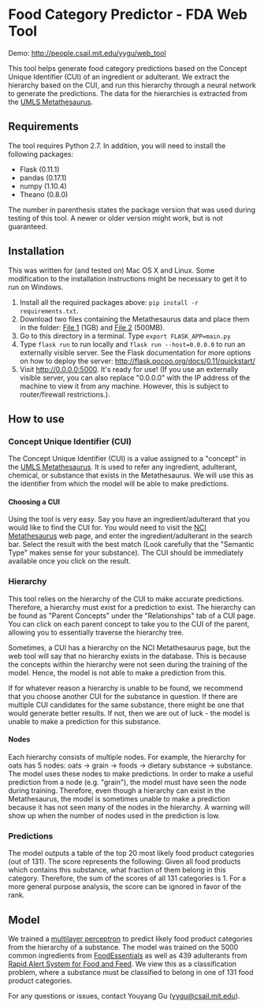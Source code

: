 # Food Category Predictor - FDA Web Tool

Demo: http://people.csail.mit.edu/yygu/web_tool

This tool helps generate food category predictions based on the Concept Unique Identifier (CUI) of an ingredient or adulterant. We extract the hierarchy based on the CUI, and run this hierarchy through a neural network to generate the predictions. The data for the hierarchies is extracted from the [UMLS Metathesaurus](https://www.nlm.nih.gov/pubs/factsheets/umlsmeta.html). 

## Requirements

The tool requires Python 2.7. In addition, you will need to install the following packages:

- Flask (0.11.1)
- pandas (0.17.1)
- numpy (1.10.4)
- Theano (0.8.0)

The number in parenthesis states the package version that was used during testing of this tool. A newer or older version might work, but is not guaranteed.

## Installation

This was written for (and tested on) Mac OS X and Linux. Some modification to the installation instructions might be necessary to get it to run on Windows.

1. Install all the required packages above: `pip install -r requirements.txt`.
2. Download two files containing the Metathesaurus data and place them in the folder: [File 1](https://www.dropbox.com/s/7yntvewhb8uxrlc/mrhier.h5?dl=1) (1GB) and [File 2](https://www.dropbox.com/s/9vishxtcdpft5hg/mrconso.h5?dl=1) (500MB).
2. Go to this directory in a terminal. Type `export FLASK_APP=main.py`
3. Type `flask run` to run locally and `flask run --host=0.0.0.0` to run an externally visible server. See the Flask documentation for more options on how to deploy the server: http://flask.pocoo.org/docs/0.11/quickstart/
4. Visit http://0.0.0.0:5000. It's ready for use! (If you use an externally visible server, you can also replace "0.0.0.0" with the IP address of the machine to view it from any machine. However, this is subject to router/firewall restrictions.).

## How to use

### Concept Unique Identifier (CUI)

The Concept Unique Identifier (CUI) is a value assigned to a "concept" in the [UMLS Metathesaurus](https://www.nlm.nih.gov/research/umls/new_users/online_learning/Meta_005.html). It is used to refer any ingredient, adulterant, chemical, or substance that exists in the Metathesaurus. We will use this as the identifier from which the model will be able to make predictions.

#### Choosing a CUI

Using the tool is very easy. Say you have an ingredient/adulterant that you would like to find the CUI for. You would need to visit the [NCI Metathesaurus](https://ncimeta.nci.nih.gov/ncimbrowser/) web page, and enter the ingredient/adulterant in the search bar. Select the result with the best match (Look carefully that the "Semantic Type" makes sense for your substance). The CUI should be immediately available once you click on the result.

### Hierarchy

This tool relies on the hierarchy of the CUI to make accurate predictions. Therefore, a hierarchy must exist for a prediction to exist. The hierarchy can be found as "Parent Concepts" under the "Relationships" tab of a CUI page. You can click on each parent concept to take you to the CUI of the parent, allowing you to essentially traverse the hierarchy tree.

Sometimes, a CUI has a hierarchy on the NCI Metathesaurus page, but the web tool will say that no hierarchy exists in the database. This is because the concepts within the hierarchy were not seen during the training of the model. Hence, the model is not able to make a prediction from this. 

If for whatever reason a hierarchy is unable to be found, we recommend that you choose another CUI for the substance in question. If there are multiple CUI candidates for the same substance, there might be one that would generate better results. If not, then we are out of luck - the model is unable to make a prediction for this substance.

#### Nodes

Each hierarchy consists of multiple nodes. For example, the hierarchy for oats has 5 nodes: oats → grain → foods → dietary substance → substance. The model uses these nodes to make predictions. In order to make a useful prediction from a node (e.g. "grain"), the model must have seen the node during training. Therefore, even though a hierarchy can exist in the Metathesaurus, the model is sometimes unable to make a prediction because it has not seen many of the nodes in the hierarchy. A warning will show up when the number of nodes used in the prediction is low.

### Predictions

The model outputs a table of the top 20 most likely food product categories (out of 131). The score represents the following: Given all food products which contains this substance, what fraction of them belong in this category. Therefore, the sum of the scores of all 131 categories is 1. For a more general purpose analysis, the score can be ignored in favor of the rank.

## Model

We trained a [multilayer perceptron](https://en.wikipedia.org/wiki/Multilayer_perceptron) to predict likely food product categories from the hierarchy of a substance. The model was trained on the 5000 common ingredients from [FoodEssentials](http://developer.foodessentials.com/) as well as 439 adulterants from [Rapid Alert System for Food and Feed](ec.europa.eu/food/safety/rasff/index_en.htm). We view this as a classification problem, where a substance must be classified to belong in one of 131 food product categories.

For any questions or issues, contact Youyang Gu (yygu@csail.mit.edu).
